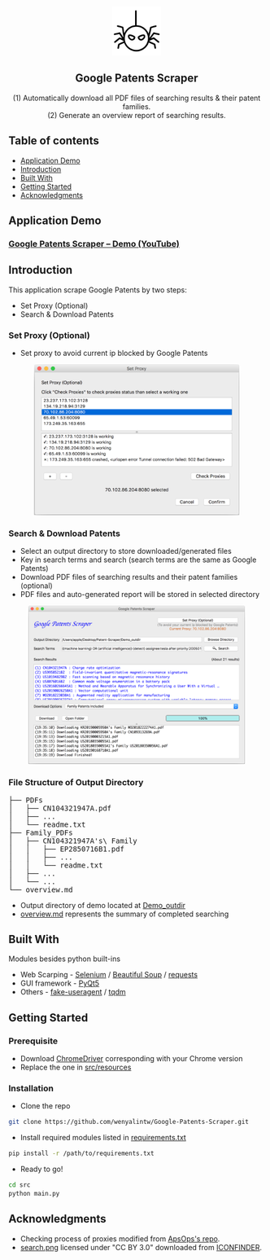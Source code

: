 <p align="center">
  <a href=#>
    <img src="resources/spider.png" alt="Spoken-Digit Recognizer" width="96" height="96">
  </a>
  <h2 align="center">Google Patents Scraper</h2>
    <div align="center">
  	(1) Automatically download all PDF files of searching results & their patent families.
  </div>
    <div align="center">
    (2) Generate an overview report of searching results.
  </div>
</p>


## Table of contents
* [Application Demo](#application-demo)
* [Introduction](#introduction)
* [Built With](#built-with)
* [Getting Started](#getting-started)
* [Acknowledgments](#acknowledgments)


## Application Demo
### [Google Patents Scraper – Demo (YouTube)](#)

## Introduction
This application scrape Google Patents by two steps:

* Set Proxy (Optional)
* Search & Download Patents

### Set Proxy (Optional)
* Set proxy to avoid current ip blocked by Google Patents

<p align="center">
    <img src="resources/set_proxy.png" alt="preprocessing" width="404" height="296">
</p>


### Search & Download Patents
* Select an output directory to store downloaded/generated files
* Key in search terms and search (search terms are the same as Google Patents)
* Download PDF files of searching results and their patent families (optional)
* PDF files and auto-generated report will be stored in selected directory

<p align="center">
    <img src="resources/search_download.png" alt="preprocessing" width="426" height="311">
</p>

### File Structure of Output Directory
<pre>
├── PDFs
│   ├── CN104321947A.pdf
│   ├── ...
│   └── readme.txt
├── Family_PDFs
│   ├── CN104321947A's\ Family
│   │   ├── EP2850716B1.pdf
│   │   ├── ...
│   │   └── readme.txt
│   ├── ...
│   └── ...
└── overview.md
</pre>
* Output directory of demo located at [Demo_outdir](https://github.com/wenyalintw/Google-Patents-Scraper/tree/master/Demo_outdir)
* [overview.md](https://github.com/wenyalintw/Google-Patents-Scraper/blob/master/Demo_outdir/overview.md) represents the summary of completed searching

## Built With
Modules besides python built-ins

 * Web Scarping - [Selenium](https://www.seleniumhq.org/) / [Beautiful Soup](https://www.crummy.com/software/BeautifulSoup/) / [requests](https://2.python-requests.org//en/master/)
 * GUI framework - [PyQt5](https://pypi.org/project/PyQt5/)
 * Others - [fake-useragent](https://github.com/hellysmile/fake-useragent) / [tqdm](https://pypi.org/project/tqdm/)

## Getting Started
### Prerequisite
* Download [ChromeDriver](https://chromedriver.chromium.org/) corresponding with your Chrome version
* Replace the one in [src/resources](https://github.com/wenyalintw/Google-Patents-Scraper/tree/master/src/resources)

### Installation

* Clone the repo

```sh
git clone https://github.com/wenyalintw/Google-Patents-Scraper.git
```

* Install required modules listed in [requirements.txt](https://github.com/wenyalintw/Google-Patents-Scraper/blob/master/requirements.txt)

```sh
pip install -r /path/to/requirements.txt
```

* Ready to go!

```sh
cd src
python main.py
```


## Acknowledgments
- Checking process of proxies modified from [ApsOps's repo](https://github.com/ApsOps/proxy-checker/blob/master/proxy_check.py).
- [search.png](https://github.com/wenyalintw/Google-Patents-Scraper/blob/master/src/resources/iconfinder_search_461380.png) licensed under "CC BY 3.0" downloaded from [ICONFINDER](https://www.iconfinder.com/icons/1609653/brain_organs_icon).

